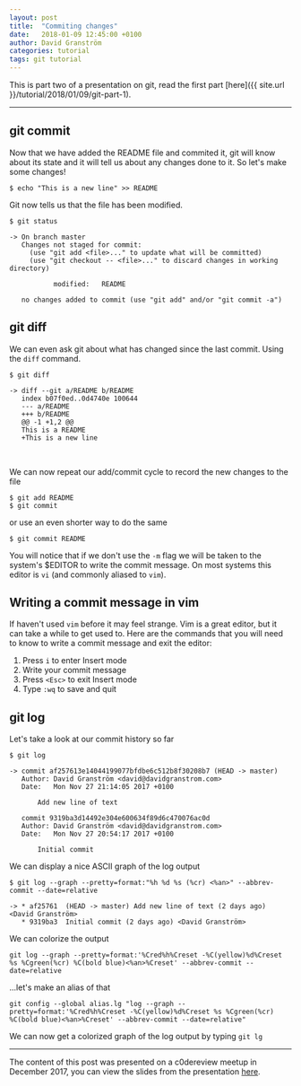 ```yaml
---
layout: post
title:  "Commiting changes"
date:   2018-01-09 12:45:00 +0100
author: David Granström
categories: tutorial
tags: git tutorial
---
```


This is part two of a presentation on git, read the first part [here]({{ site.url }}/tutorial/2018/01/09/git-part-1).

---

## git commit

Now that we have added the README file and commited it, git will know about its state and it will tell us about any changes done to it. So let's make some changes!

```shell
$ echo "This is a new line" >> README
```

Git now tells us that the file has been modified.

```shell
$ git status

-> On branch master
   Changes not staged for commit:
     (use "git add <file>..." to update what will be committed)
     (use "git checkout -- <file>..." to discard changes in working directory)

           modified:   README

   no changes added to commit (use "git add" and/or "git commit -a")
```


## git diff

We can even ask git about what has changed since the last commit. Using the `diff` command.

```shell
$ git diff

-> diff --git a/README b/README
   index b07f0ed..0d4740e 100644
   --- a/README
   +++ b/README
   @@ -1 +1,2 @@
   This is a README
   +This is a new line
```


<br/>

We can now repeat our add/commit cycle to record the new changes to the file

```shell
$ git add README
$ git commit
```

or use an even shorter way to do the same

```shell
$ git commit README
```

You will notice that if we don't use the `-m` flag we will be taken to the system's $EDITOR to write the commit message. On most systems this editor is `vi` (and commonly aliased to `vim`).

## Writing a commit message in vim

If haven't used `vim` before it may feel strange. Vim is a great editor, but it can take a while to get used to. Here are the commands that you will need to know to write a commit message and exit the editor:

1. Press `i` to enter Insert mode
2. Write your commit message
3. Press `<Esc>` to exit Insert mode
4. Type `:wq` to save and quit


## git log

Let's take a look at our commit history so far

```shell
$ git log

-> commit af257613e14044199077bfdbe6c512b8f30208b7 (HEAD -> master)
   Author: David Granström <david@davidgranstrom.com>
   Date:   Mon Nov 27 21:14:05 2017 +0100

       Add new line of text

   commit 9319ba3d14492e304e600634f89d6c470076ac0d
   Author: David Granström <david@davidgranstrom.com>
   Date:   Mon Nov 27 20:54:17 2017 +0100

       Initial commit
```

We can display a nice ASCII graph of the log output

```shell
$ git log --graph --pretty=format:"%h %d %s (%cr) <%an>" --abbrev-commit --date=relative

-> * af25761  (HEAD -> master) Add new line of text (2 days ago) <David Granström>
   * 9319ba3  Initial commit (2 days ago) <David Granström>
```

We can colorize the output

```shell
git log --graph --pretty=format:'%Cred%h%Creset -%C(yellow)%d%Creset %s %Cgreen(%cr) %C(bold blue)<%an>%Creset' --abbrev-commit --date=relative
```

...let's make an alias of that

```shell
git config --global alias.lg "log --graph --pretty=format:'%Cred%h%Creset -%C(yellow)%d%Creset %s %Cgreen(%cr) %C(bold blue)<%an>%Creset' --abbrev-commit --date=relative"
```

We can now get a colorized graph of the log output by typing `git lg`

---

The content of this post was presented on a c0dereview meetup in December 2017, you can view the slides from the presentation [here](https://davidgranstrom.github.io/git-presentation).
